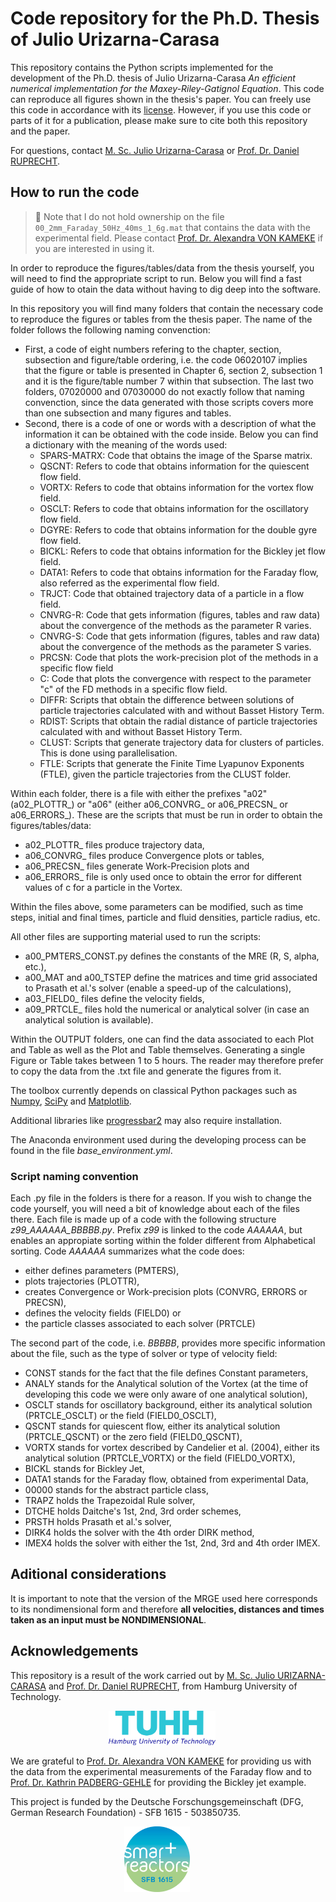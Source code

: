# Code repository for the Ph.D. Thesis of Julio Urizarna-Carasa

This repository contains the Python scripts implemented for the development of the Ph.D. thesis of Julio Urizarna-Carasa _An efficient numerical implementation for the Maxey-Riley-Gatignol Equation_. This code can reproduce all figures shown in the thesis's paper. You can freely use this code in accordance with its [license](https://github.com/JulioUri/Thesis_Efficient-Numerics-on-MRGE/blob/main/LICENSE). However, if you use this code or parts of it for a publication, please make sure to cite both this repository and the paper.

For questions, contact [M. Sc. Julio Urizarna-Carasa](https://www.linkedin.com/in/julio-urizarna/) or [Prof. Dr. Daniel RUPRECHT](https://www.mat.tuhh.de/home/druprecht/?homepage_id=druprecht).


## How to run the code

> :mega: Note that I do not hold ownership on the file `00_2mm_Faraday_50Hz_40ms_1_6g.mat` that contains the data with the experimental field. Please contact [Prof. Dr. Alexandra VON KAMEKE](https://www.haw-hamburg.de/hochschule/beschaeftigte/detail/person/person/show/alexandra-von-kameke/) if you are interested in using it.

In order to reproduce the figures/tables/data from the thesis yourself, you will need to find the appropriate script to run. Below you will find a fast guide of how to otain the data without having to dig deep into the software.

In this repository you will find many folders that contain the necessary code to reproduce the figures or tables from the thesis paper. The name of the folder follows the following naming convenction:

- First, a code of eight numbers refering to the chapter, section, subsection and figure/table ordering, i.e. the code 06020107 implies that the figure or table is presented in Chapter 6, section 2, subsection 1 and it is the figure/table number 7 within that subsection. The last two folders, 07020000 and 07030000 do not exactly follow that naming convenction, since the data generated with those scripts covers more than one subsection and many figures and tables.
- Second, there is a code of one or words with a description of what the information it can be obtained with the code inside. Below you can find a dictionary with the meaning of the words used:
  * SPARS-MATRX: Code that obtains the image of the Sparse matrix.
  * QSCNT: Refers to code that obtains information for the quiescent flow field.
  * VORTX: Refers to code that obtains information for the vortex flow field.
  * OSCLT: Refers to code that obtains information for the oscillatory flow field.
  * DGYRE: Refers to code that obtains information for the double gyre flow field.
  * BICKL: Refers to code that obtains information for the Bickley jet flow field.
  * DATA1: Refers to code that obtains information for the Faraday flow, also referred as the experimental flow field.
  * TRJCT: Code that obtained trajectory data of a particle in a flow field.
  * CNVRG-R: Code that gets information (figures, tables and raw data) about the convergence of the methods as the parameter R varies.
  * CNVRG-S: Code that gets information (figures, tables and raw data) about the convergence of the methods as the parameter S varies.
  * PRCSN: Code that plots the work-precision plot of the methods in a specific flow field
  * C: Code that plots the convergence with respect to the parameter "c" of the FD methods in a specific flow field.
  * DIFFR: Scripts that obtain the difference between solutions of particle trajectories calculated with and without Basset History Term.
  * RDIST: Scripts that obtain the radial distance of particle trajectories calculated with and without Basset History Term.
  * CLUST: Scripts that generate trajectory data for clusters of particles. This is done using parallelisation.
  * FTLE: Scripts that generate the Finite Time Lyapunov Exponents (FTLE), given the particle trajectories from the CLUST folder.

Within each folder, there is a file with either the prefixes "a02" (a02_PLOTTR_) or "a06" (either a06_CONVRG_ or a06_PRECSN_ or a06_ERRORS_). These are the scripts that must be run in order to obtain the figures/tables/data:

- a02_PLOTTR_ files produce trajectory data,
- a06_CONVRG_ files produce Convergence plots or tables,
- a06_PRECSN_ files generate Work-Precision plots and
- a06_ERRORS_ file is only used once to obtain the error for different values of c for a particle in the Vortex. 

Within the files above, some parameters can be modified, such as time steps, initial and final times, particle and fluid densities, particle radius, etc.

All other files are supporting material used to run the scripts:

- a00_PMTERS_CONST.py defines the constants of the MRE (R, S, alpha, etc.),
- a00_MAT and a00_TSTEP define the matrices and time grid associated to Prasath et al.'s solver (enable a speed-up of the calculations),
- a03_FIELD0_ files define the velocity fields,
- a09_PRTCLE_ files hold the numerical or analytical solver (in case an analytical solution is available).

Within the OUTPUT folders, one can find the data associated to each Plot and Table as well as the Plot and Table themselves. Generating a single Figure or Table takes between 1 to 5 hours. The reader may therefore prefer to copy the data from the .txt file and generate the figures from it.

The toolbox currently depends on classical Python packages such as [Numpy](https://numpy.org/), [SciPy](https://scipy.org/) and [Matplotlib](https://matplotlib.org/).

Additional libraries like [progressbar2](https://pypi.org/project/progressbar2/) may also require installation.

The Anaconda environment used during the developing process can be found in the file *base_environment.yml*. 

### Script naming convention

Each .py file in the folders is there for a reason. If you wish to change the code yourself, you will need a bit of knowledge about each of the files there. Each file is made up of a code with the following structure *z99_AAAAAA_BBBBB.py*. Prefix *z99* is linked to the code *AAAAAA*, but enables an appropiate sorting within the folder different from Alphabetical sorting. Code *AAAAAA* summarizes what the code does:

 - either defines parameters (PMTERS),
 - plots trajectories (PLOTTR),
 - creates Convergence or Work-precision plots (CONVRG, ERRORS or PRECSN),
 - defines the velocity fields (FIELD0) or
 - the particle classes associated to each solver (PRTCLE)

 The second part of the code, i.e. *BBBBB*, provides more specific information about the file, such as the type of solver or type of velocity field:

 - CONST stands for the fact that the file defines Constant parameters,
 - ANALY stands for the Analytical solution of the Vortex (at the time of developing this code we were only aware of one analytical solution),
 - OSCLT stands for oscillatory background, either its analytical solution (PRTCLE_OSCLT) or the field (FIELD0_OSCLT),
 - QSCNT stands for quiescent flow, either its analytical solution (PRTCLE_QSCNT) or the zero field (FIELD0_QSCNT),
 - VORTX stands for vortex described by Candelier et al. (2004), either its analytical solution (PRTCLE_VORTX) or the field (FIELD0_VORTX),
 - BICKL stands for Bickley Jet,
 - DATA1 stands for the Faraday flow, obtained from experimental Data,
 - 00000 stands for the abstract particle class,
 - TRAPZ holds the Trapezoidal Rule solver,
 - DTCHE holds Daitche's 1st, 2nd, 3rd order schemes,
 - PRSTH holds Prasath et al.'s solver,
 - DIRK4 holds the solver with the 4th order DIRK method,
 - IMEX4 holds the solver with either the 1st, 2nd, 3rd and 4th order IMEX.

## Aditional considerations

It is important to note that the version of the MRGE used here corresponds to its nondimensional form and therefore **all velocities, distances and times taken as an input must be NONDIMENSIONAL**.

## Acknowledgements

This repository is a result of the work carried out by 
[ M. Sc. Julio URIZARNA-CARASA](https://www.mat.tuhh.de/home/jurizarna_en) and [Prof. Dr. Daniel RUPRECHT](https://www.mat.tuhh.de/home/druprecht/?homepage_id=druprecht), from Hamburg University of Technology.

<p align="center">
  <img src="./Logos/tuhh-logo.png" height="55"/> &nbsp;&nbsp;&nbsp;&nbsp;
</p>

We are grateful to [Prof. Dr. Alexandra VON KAMEKE](https://www.haw-hamburg.de/hochschule/beschaeftigte/detail/person/person/show/alexandra-von-kameke/) for providing us with the data from the experimental measurements of the Faraday flow and to [Prof. Dr. Kathrin PADBERG-GEHLE](https://www.leuphana.de/institute/imd/personen/kathrin-padberg-gehle.html) for providing the Bickley jet example.

This project is funded by the Deutsche Forschungsgemeinschaft (DFG, German Research Foundation) - SFB 1615 - 503850735.

<p align="center">
  <img src="./Logos/tu_SMART_LOGO_02.jpg" height="105"/> &nbsp;&nbsp;&nbsp;&nbsp;&nbsp;&nbsp;&nbsp;&nbsp;
</p>
